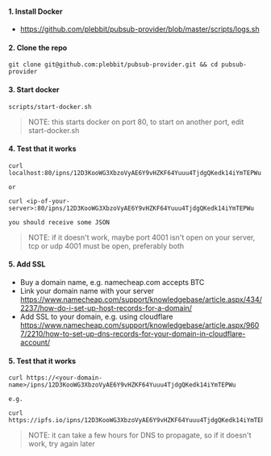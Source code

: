 #### 1. Install Docker

- https://github.com/plebbit/pubsub-provider/blob/master/scripts/logs.sh

#### 2. Clone the repo

```
git clone git@github.com:plebbit/pubsub-provider.git && cd pubsub-provider
```

#### 3. Start docker

```
scripts/start-docker.sh
```

> NOTE: this starts docker on port 80, to start on another port, edit start-docker.sh

#### 4. Test that it works

```
curl localhost:80/ipns/12D3KooWG3XbzoVyAE6Y9vHZKF64Yuuu4TjdgQKedk14iYmTEPWu

or

curl <ip-of-your-server>:80/ipns/12D3KooWG3XbzoVyAE6Y9vHZKF64Yuuu4TjdgQKedk14iYmTEPWu

you should receive some JSON
```

> NOTE: if it doesn't work, maybe port 4001 isn't open on your server, tcp or udp 4001 must be open, preferably both

#### 5. Add SSL

- Buy a domain name, e.g. namecheap.com accepts BTC
- Link your domain name with your server https://www.namecheap.com/support/knowledgebase/article.aspx/434/2237/how-do-i-set-up-host-records-for-a-domain/
- Add SSL to your domain, e.g. using cloudflare https://www.namecheap.com/support/knowledgebase/article.aspx/9607/2210/how-to-set-up-dns-records-for-your-domain-in-cloudflare-account/

#### 5. Test that it works

```
curl https://<your-domain-name>/ipns/12D3KooWG3XbzoVyAE6Y9vHZKF64Yuuu4TjdgQKedk14iYmTEPWu

e.g.

curl https://ipfs.io/ipns/12D3KooWG3XbzoVyAE6Y9vHZKF64Yuuu4TjdgQKedk14iYmTEPWu
```

> NOTE: it can take a few hours for DNS to propagate, so if it doesn't work, try again later
